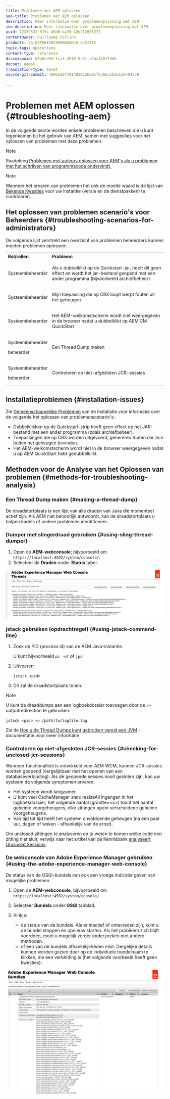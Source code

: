 ```yaml
---
title: Problemen met AEM oplossen
seo-title: Problemen met AEM oplossen
description: Meer informatie over probleemoplossing met AEM.
seo-description: Meer informatie over probleemoplossing met AEM.
uuid: 72379531-915c-45d0-ba70-42b212665272
contentOwner: Guillaume Carlino
products: SG_EXPERIENCEMANAGER/6.5/SITES
topic-tags: operations
content-type: reference
discoiquuid: 6346cd93-1ca3-4510-9c31-a74c41017ddb
docset: aem65
translation-type: tm+mt
source-git-commit: 4b965d8f7814816126601f6366c1ba313e404538

---
```



# Problemen met AEM oplossen {#troubleshooting-aem}

In de volgende sectie worden enkele problemen beschreven die u kunt tegenkomen bij het gebruik van AEM, samen met suggesties voor het oplossen van problemen met deze problemen.

>[!NOTE]
>
>Raadpleeg [Problemen met auteurs oplossen voor AEM&#39;s als u problemen met het schrijven van programmacode ondervindt.](/help/sites-authoring/troubleshooting.md)

>[!NOTE]
>
>Wanneer het ervaren van problemen het ook de moeite waard is de lijst van [Bekende Kwesties](/help/release-notes/known-issues.md) voor uw instantie (versie en de dienstpakken) te controleren.

## Het oplossen van problemen scenario&#39;s voor Beheerders {#troubleshooting-scenarios-for-administrators}

De volgende lijst verstrekt een overzicht van problemen beheerders kunnen moeten problemen oplossen:

<table>
 <tbody>
  <tr>
   <td><strong>Rol/rollen</strong></td>
   <td><strong>Probleem </strong></td>
  </tr>
  <tr>
   <td>Systeembeheerder</td>
   <td><p>Als u dubbelklikt op de Quickstart-jar, heeft dit geen effect en wordt het jar-bestand geopend met een ander programma (bijvoorbeeld archiefbeheer)</p> </td>
  </tr>
  <tr>
   <td><p>Systeembeheerder</p> </td>
   <td><p>Mijn toepassing die op CRX loopt werpt fouten uit het geheugen</p> </td>
  </tr>
  <tr>
   <td><p>Systeembeheerder</p> </td>
   <td><p>Het AEM-welkomstscherm wordt niet weergegeven in de browser nadat u dubbelklikt op AEM CM QuickStart</p> </td>
  </tr>
  <tr>
   <td><p>Systeembeheerder</p> <p>beheerder</p> </td>
   <td><p>Een Thread Dump maken</p> </td>
  </tr>
  <tr>
   <td><p>Systeembeheerder</p> <p>beheerder</p> </td>
   <td><p>Controleren op niet-afgesloten JCR-sessies</p> </td>
  </tr>
 </tbody>
</table>

## Installatieproblemen {#installation-issues}

Zie [Gemeenschappelijke Problemen](/help/sites-deploying/troubleshooting.md#common-installation-issues) van de Installatie voor informatie over de volgende het oplossen van problemenscenario&#39;s:

* Dubbelklikken op de Quickstart-strip heeft geen effect op het JAR-bestand met een ander programma (zoals archiefbeheer).
* Toepassingen die op CRX worden uitgevoerd, genereren fouten die zich buiten het geheugen bevinden.
* Het AEM-welkomstscherm wordt niet in de browser weergegeven nadat u op AEM QuickStart hebt gedubbelklikt.

## Methoden voor de Analyse van het Oplossen van problemen {#methods-for-troubleshooting-analysis}

### Een Thread Dump maken {#making-a-thread-dump}

De draadstortplaats is een lijst van alle draden van Java die momenteel actief zijn. Als AEM niet behoorlijk antwoordt, kan de draadstortplaats u helpen kadels of andere problemen identificeren.

### Dumper met slingerdraad gebruiken {#using-sling-thread-dumper}

1. Open de **AEM-webconsole**; bijvoorbeeld om `https://localhost:4502/system/console/`.
1. Selecteer de **Draden** onder **Status** tabel.

![screen_shot_2012-02-13at43925pm](assets/screen_shot_2012-02-13at43925pm.png)

### jstack gebruiken (opdrachtregel) {#using-jstack-command-line}

1. Zoek de PID (process id) van de AEM Java-instantie.

   U kunt bijvoorbeeld `ps -ef` of `jps`.

1. Uitvoeren:

   `jstack <pid>`

1. Dit zal de draadstortplaats tonen.

>[!NOTE]
>
>U kunt de draaddumps aan een logboekdossier toevoegen door de `>>` outputredirection te gebruiken:
>
>`jstack <pid> >> /path/to/logfile.log`

Zie de [Hoe u de Thread Dumps kunt gebruiken vanuit een JVM](https://helpx.adobe.com/cq/kb/TakeThreadDump.html) -documentatie voor meer informatie

### Controleren op niet-afgesloten JCR-sessies {#checking-for-unclosed-jcr-sessions}

Wanneer functionaliteit is ontwikkeld voor AEM WCM, kunnen JCR-sessies worden geopend (vergelijkbaar met het openen van een databaseverbinding). Als de geopende sessies nooit gesloten zijn, kan uw systeem de volgende symptomen ervaren:

* Het systeem wordt langzamer.
* U kunt veel CacheManager zien: resizeAll ingangen in het logboekdossier; het volgende aantal (grootte=&lt;x>) toont het aantal geheime voorgeheugens, elke zittingen opent verscheidene geheime voorgeheugens.
* Van tijd tot tijd heeft het systeem onvoldoende geheugen (na een paar uur, dagen of weken - afhankelijk van de ernst).

Om unclosed zittingen te analyseren en te weten te komen welke code een zitting niet sluit, verwijs naar het artikel van de Kennisbank [analyseert Unclosed Sessions](https://helpx.adobe.com/crx/kb/AnalyzeUnclosedSessions.html).

### De webconsole van Adobe Experience Manager gebruiken {#using-the-adobe-experience-manager-web-console}

De status van de OSGi-bundels kan ook een vroege indicatie geven van mogelijke problemen.

1. Open de **AEM-webconsole**; bijvoorbeeld om `https://localhost:4502/system/console/`.
1. Selecteer **Bundels** onder **OSGI** tabblad.
1. Vinkje:

   * de status van de bundels. Als er inactief of ontevreden zijn, kunt u de bundel stoppen en opnieuw starten. Als het probleem zich blijft voordoen, moet u mogelijk verder onderzoeken met andere methoden.
   * of een van de bundels afhankelijkheden mist. Dergelijke details kunnen worden gezien door op de individuele bundelnaam te klikken, die een verbinding is (het volgende voorbeeld heeft geen kwesties):

![screen_shot_2012-02-13at44706pm](assets/screen_shot_2012-02-13at44706pm.png)

